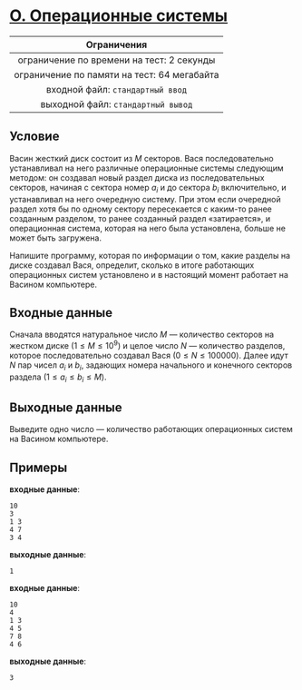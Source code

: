 # [O. Операционные системы](TaskO.java)

| Ограничения                                 |
|:-------------------------------------------:|
| ограничение по времени на тест: 2 секунды   |
| ограничение по памяти на тест: 64 мегабайта |
| входной файл: `стандартный ввод`            |
| выходной файл: `стандартный вывод`          |

## Условие

Васин жесткий диск состоит из $M$ секторов. Вася последовательно устанавливал на него различные операционные системы следующим методом: он создавал новый раздел диска из последовательных секторов, начиная с сектора номер $a_i$ и до сектора $b_i$ включительно, и устанавливал на него очередную систему. При этом если очередной раздел хотя бы по одному сектору пересекается с каким-то ранее созданным разделом, то ранее созданный раздел «затирается», и операционная система, которая на него была установлена, больше не может быть загружена.

Напишите программу, которая по информации о том, какие разделы на диске создавал Вася, определит, сколько в итоге работающих операционных систем установлено и в настоящий момент работает на Васином компьютере.

## Входные данные

Сначала вводятся натуральное число $M$ — количество секторов на жестком диске $(1 \leqslant M \leqslant 10^9)$ и целое число $N$ — количество разделов, которое последовательно создавал Вася $(0 \leqslant N \leqslant 100000)$. Далее идут $N$ пар чисел $a_i$ и $b_i$, задающих номера начального и конечного секторов раздела $(1 \leqslant a_i \leqslant b_i \leqslant M)$.

## Выходные данные

Выведите одно число — количество работающих операционных систем на Васином компьютере.

## Примеры

**входные данные**:

```text
10
3
1 3
4 7
3 4
```

**выходные данные**:

```text
1
```

**входные данные**:

```text
10
4
1 3
4 5
7 8
4 6
```

**выходные данные**:

```text
3
```
